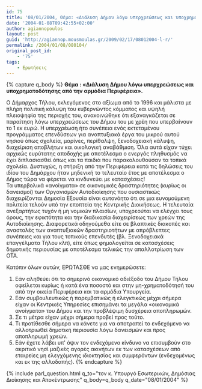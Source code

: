 ```yaml
---
id: 75
title: '08/01/2004, Θέμα: «Διάλυση Δήμου λόγω υπερχρεώσεως και υποχρηματοδότησης από την αρμόδια Περιφέρεια».'
date: '2004-01-08T09:42:55+02:00'
author: agiannopoulos
layout: post
guid: 'http://agiannop.mousmoulas.gr/2009/02/17/08012004-l-r/'
permalink: /2004/01/08/080104/
original_post_id:
    - '75'
tags:
    - Ερωτήσεις
---
```


{% capture q_body %}
**Θέμα : «Διάλυση Δήμου λόγω υπερχρεώσεως και υποχρηματοδότησης από την αρμόδια Περιφέρεια».**



Ο Δήμαρχος Τήλου, εκλεγόμενος στο αξίωμα από το 1996 και μάλιστα με πλήρη πολιτική κάλυψη του κυβερνώντος κόμματος και υψηλή πλειοψηφία της περιοχής του, ανακοινώθηκε ότι εξαναγκάζεται σε παραίτηση λόγω υπερχρεώσεως του Δήμου του με χρέη που υπερβαίνουν το 1 εκ ευρώ. Η υπερχρέωση ήτο συνέπεια ενός εκτεταμένου προγράμματος επενδύσεων για αναπτυξιακά έργα του μικρού αυτού νησιού όπως σχολεία, μαρίνες, περίθαλψη, ξενοδοχειακή κάλυψη, διαχείριση αποβλήτων και οικολογική αναβάθμιση. Όλα αυτά είχαν τύχει αρχικώς ευρύτατης αποδοχής με αποτέλεσμα ο ενεργός πληθυσμός να έχει διπλασιασθεί όπως και τα παιδιά που παρακολουθούσαν τα τοπικά σχολεία. Δυστυχώς, η στήριξη από την Περιφέρεια κατά τις δηλώσεις του ιδίου του Δημάρχου ήταν μηδενική το τελευταίο έτος με αποτέλεσμα ο Δήμος τώρα να φέρεται να κινδυνεύει με κατασχέσεις!  
Τα υπερβολικά «ανοίγματα» σε οικονομικές δραστηριότητες (κυρίως οι δανεισμοί) των Οργανισμών Αυτοδιοίκησης που ουσιαστικώς διαχειρίζονται Δημοσία Εξουσία είναι αυτονόητο ότι σε μια ευνομούμενη πολιτεία τελούν υπό την εποπτεία της Κεντρικής Διοικήσεως. Η τελευταία ανεξαρτήτως τυχόν ή μη νομικών πλαισίων, υποχρεούται να ελέγχει τους όρους, την εφικτότητα και την διαδικασία διαχειρίσεως των χρεών της Αυτοδιοίκησης. Διαφορετικά οδηγούμεθα είτε σε βλαπτικές διακοπές και αναστολές των αναπτυξιακών δραστηριοτήτων με απρόβλεπτες συνέπειες και για τους τοπικούς επενδυτές (βλ. Ξενοδοχειακά επαγγέλματα Τήλου κλπ), είτε όπως φημολογείται σε κατασχέσεις δημοτικής περιουσίας με αποτέλεσμα τελικώς την απαλλοτρίωση των ΟΤΑ.

Κατόπιν όλων αυτών, ΕΡΩΤΑΣΘΕ να μας ενημερώσετε:

1. Εάν αληθεύει ότι το σημερινό οικονομικό αδιέξοδο του Δήμου Τήλου οφείλεται κυρίως ή κατά ένα ποσοστό και στην μη-χρηματοδότησή του από την οικεία Περιφέρεια και τα αρμόδια Υπουργεία. 
1. Εάν συμβουλευτικώς ή παρεμβατικώς ή ελεγκτικώς μέχρι σήμερα είχαν οι Κεντρικές Υπηρεσίες επισημάνει τα μεγάλα «οικονομικά ανοίγματα» του Δήμου και την προβλέψιμη δυσχέρεια αποπληρωμών.
1. Σε τι μέτρα είχαν μέχρι σήμερα προβεί προς τούτο.
1. Τι προτίθεσθε σήμερα να κάνετε για να αποτραπεί το ενδεχόμενο να αλλοτριωθεί δημοτική περιουσία λόγω δανεισμών και προς αποπληρωμή χρεών.
1. Εάν έχετε λάβει υπ' όψιν τον ενδεχόμενο κίνδυνο να επισυμβούν στο ακριτικό νησί μαζικές αγορές ακινήτων εκ των κατασχέσεων από εταιρείες μη ελεγχόμενης ιδιοκτησίας και συμφερόντων (ενδεχομένως και εκ της αλλοδαπής).
{% endcapture %}

{% include parl_question.html q_to="τον κ. Υπουργό Εσωτερικών, Δημόσιας Διοίκησης και Αποκέντρωσης" q_body=q_body q_date="08/01/2004" %}